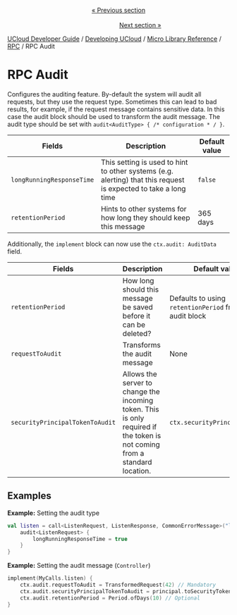 <p align='center'>
<a href='/docs/developer-guide/development/micro/rpc/rpc_server.md'>« Previous section</a>
&nbsp;&nbsp;&nbsp;&nbsp;&nbsp;&nbsp;&nbsp;&nbsp;&nbsp;&nbsp;&nbsp;&nbsp;&nbsp;&nbsp;&nbsp;&nbsp;&nbsp;&nbsp;&nbsp;&nbsp;&nbsp;&nbsp;&nbsp;&nbsp;&nbsp;&nbsp;&nbsp;&nbsp;&nbsp;&nbsp;&nbsp;&nbsp;&nbsp;&nbsp;&nbsp;&nbsp;&nbsp;&nbsp;&nbsp;&nbsp;&nbsp;&nbsp;&nbsp;&nbsp;&nbsp;&nbsp;&nbsp;&nbsp;&nbsp;&nbsp;&nbsp;&nbsp;&nbsp;&nbsp;&nbsp;&nbsp;&nbsp;&nbsp;&nbsp;&nbsp;&nbsp;&nbsp;&nbsp;&nbsp;&nbsp;&nbsp;&nbsp;&nbsp;&nbsp;&nbsp;&nbsp;&nbsp;&nbsp;&nbsp;&nbsp;&nbsp;&nbsp;&nbsp;&nbsp;&nbsp;&nbsp;&nbsp;&nbsp;&nbsp;&nbsp;&nbsp;&nbsp;&nbsp;&nbsp;&nbsp;&nbsp;&nbsp;&nbsp;&nbsp;&nbsp;&nbsp;&nbsp;&nbsp;&nbsp;&nbsp;&nbsp;&nbsp;&nbsp;&nbsp;&nbsp;&nbsp;&nbsp;&nbsp;&nbsp;&nbsp;&nbsp;&nbsp;&nbsp;&nbsp;&nbsp;&nbsp;&nbsp;&nbsp;&nbsp;&nbsp;&nbsp;&nbsp;&nbsp;&nbsp;&nbsp;&nbsp;&nbsp;&nbsp;&nbsp;&nbsp;&nbsp;&nbsp;&nbsp;&nbsp;&nbsp;&nbsp;&nbsp;&nbsp;&nbsp;&nbsp;&nbsp;&nbsp;&nbsp;&nbsp;&nbsp;&nbsp;&nbsp;&nbsp;&nbsp;&nbsp;&nbsp;&nbsp;&nbsp;<a href='/docs/developer-guide/development/micro/rpc/rpc_auth.md'>Next section »</a>
</p>


[UCloud Developer Guide](/docs/developer-guide/README.md) / [Developing UCloud](/docs/developer-guide/development/README.md) / [Micro Library Reference](/docs/developer-guide/development/micro/README.md) / [RPC](/docs/developer-guide/development/micro/rpc/README.md) / RPC Audit
# RPC Audit

Configures the auditing feature. By-default the system will audit all requests, but they use the
request type. Sometimes this can lead to bad results, for example, if the request message contains sensitive data.
In this case the audit block should be used to transform the audit message. The audit type should be set
with `audit<AuditType> { /* configuration * / }`.

| Fields | Description | Default value |
|--------|-------------|---------------|
| `longRunningResponseTime` | This setting is used to hint to other systems (e.g. alerting) that this request is expected to take a long time | `false` |
| `retentionPeriod` | Hints to other systems for how long they should keep this message | 365 days |

Additionally, the `implement` block can now use the `ctx.audit: AuditData` field.

| Fields | Description | Default value |
|--------|-------------|---------------|
| `retentionPeriod` | How long should this message be saved before it can be deleted? | Defaults to using `retentionPeriod` from the audit block |
| `requestToAudit` | Transforms the audit message  | None |
| `securityPrincipalTokenToAudit` | Allows the server to change the incoming token. This is only required if the token is not coming from a standard location. | `ctx.securityPrincipalToken` |

## Examples
  
__Example:__ Setting the audit type
  
```kotlin
val listen = call<ListenRequest, ListenResponse, CommonErrorMessage>("listen") {
    audit<ListenRequest> {
        longRunningResponseTime = true
    }
} 
```

__Example:__ Setting the audit message (`Controller`)

```kotlin
implement(MyCalls.listen) {
    ctx.audit.requestToAudit = TransformedRequest(42) // Mandatory
    ctx.audit.securityPrincipalTokenToAudit = principal.toSecurityToken() // Optional
    ctx.audit.retentionPeriod = Period.ofDays(10) // Optional
}
```

